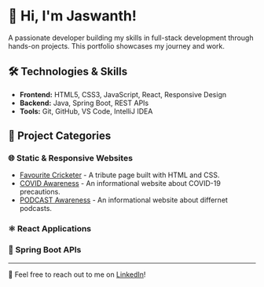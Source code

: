 # 👋 Hi, I'm Jaswanth!

A passionate developer building my skills in full-stack development through hands-on projects. This portfolio showcases my journey and work.

## 🛠️ Technologies & Skills
- **Frontend:** HTML5, CSS3, JavaScript, React, Responsive Design
- **Backend:** Java, Spring Boot, REST APIs
- **Tools:** Git, GitHub, VS Code, IntelliJ IDEA

## 📂 Project Categories

### 🌐 Static & Responsive Websites
- [Favourite Cricketer](https://github.com/Jaswanth-codeio/favourite_cricketer) - A tribute page built with HTML and CSS.
- [COVID Awareness](https://github.com/Jaswanth-codeio/covid) - An informational website about COVID-19 precautions.
- [PODCAST Awareness](https://github.com/Jaswanth-codeio/podcast) - An informational website about differnet podcasts.
### ⚛️ React Applications

### 🍃 Spring Boot APIs

---

💬 Feel free to reach out to me on [LinkedIn](https://www.linkedin.com/in/jaswanthdadi/)!
